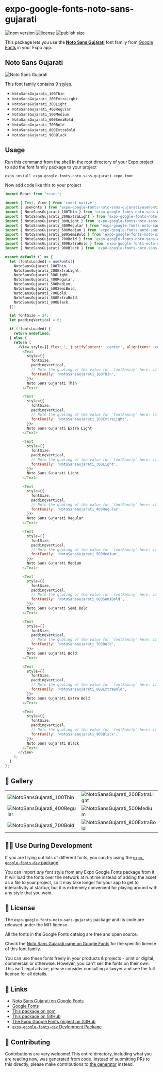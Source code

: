 # expo-google-fonts-noto-sans-gujarati

![npm version](https://flat.badgen.net/npm/v/expo-google-fonts-noto-sans-gujarati)
![license](https://flat.badgen.net/github/license/expo/google-fonts)
![publish size](https://flat.badgen.net/packagephobia/install/expo-google-fonts-noto-sans-gujarati)

This package lets you use the [**Noto Sans Gujarati**](https://fonts.google.com/specimen/Noto+Sans+Gujarati) font family from [Google Fonts](https://fonts.google.com/) in your Expo app.

## Noto Sans Gujarati

![Noto Sans Gujarati](./font-family.png)

This font family contains [9 styles](#-gallery).

- `NotoSansGujarati_100Thin`
- `NotoSansGujarati_200ExtraLight`
- `NotoSansGujarati_300Light`
- `NotoSansGujarati_400Regular`
- `NotoSansGujarati_500Medium`
- `NotoSansGujarati_600SemiBold`
- `NotoSansGujarati_700Bold`
- `NotoSansGujarati_800ExtraBold`
- `NotoSansGujarati_900Black`

## Usage

Run this command from the shell in the root directory of your Expo project to add the font family package to your project
```sh
expo install expo-google-fonts-noto-sans-gujarati expo-font
```

Now add code like this to your project
```js
import React from 'react';

import { Text, View } from 'react-native';
import { useFonts } from 'expo-google-fonts-noto-sans-gujarati/useFonts';
import { NotoSansGujarati_100Thin } from 'expo-google-fonts-noto-sans-gujarati/100Thin';
import { NotoSansGujarati_200ExtraLight } from 'expo-google-fonts-noto-sans-gujarati/200ExtraLight';
import { NotoSansGujarati_300Light } from 'expo-google-fonts-noto-sans-gujarati/300Light';
import { NotoSansGujarati_400Regular } from 'expo-google-fonts-noto-sans-gujarati/400Regular';
import { NotoSansGujarati_500Medium } from 'expo-google-fonts-noto-sans-gujarati/500Medium';
import { NotoSansGujarati_600SemiBold } from 'expo-google-fonts-noto-sans-gujarati/600SemiBold';
import { NotoSansGujarati_700Bold } from 'expo-google-fonts-noto-sans-gujarati/700Bold';
import { NotoSansGujarati_800ExtraBold } from 'expo-google-fonts-noto-sans-gujarati/800ExtraBold';
import { NotoSansGujarati_900Black } from 'expo-google-fonts-noto-sans-gujarati/900Black';

export default () => {
  let [fontsLoaded] = useFonts({
    NotoSansGujarati_100Thin,
    NotoSansGujarati_200ExtraLight,
    NotoSansGujarati_300Light,
    NotoSansGujarati_400Regular,
    NotoSansGujarati_500Medium,
    NotoSansGujarati_600SemiBold,
    NotoSansGujarati_700Bold,
    NotoSansGujarati_800ExtraBold,
    NotoSansGujarati_900Black,
  });

  let fontSize = 24;
  let paddingVertical = 6;

  if (!fontsLoaded) {
    return undefined;
  } else {
    return (
      <View style={{ flex: 1, justifyContent: 'center', alignItems: 'center' }}>
        <Text
          style={{
            fontSize,
            paddingVertical,
            // Note the quoting of the value for `fontFamily` here; it expects a string!
            fontFamily: 'NotoSansGujarati_100Thin',
          }}>
          Noto Sans Gujarati Thin
        </Text>

        <Text
          style={{
            fontSize,
            paddingVertical,
            // Note the quoting of the value for `fontFamily` here; it expects a string!
            fontFamily: 'NotoSansGujarati_200ExtraLight',
          }}>
          Noto Sans Gujarati Extra Light
        </Text>

        <Text
          style={{
            fontSize,
            paddingVertical,
            // Note the quoting of the value for `fontFamily` here; it expects a string!
            fontFamily: 'NotoSansGujarati_300Light',
          }}>
          Noto Sans Gujarati Light
        </Text>

        <Text
          style={{
            fontSize,
            paddingVertical,
            // Note the quoting of the value for `fontFamily` here; it expects a string!
            fontFamily: 'NotoSansGujarati_400Regular',
          }}>
          Noto Sans Gujarati Regular
        </Text>

        <Text
          style={{
            fontSize,
            paddingVertical,
            // Note the quoting of the value for `fontFamily` here; it expects a string!
            fontFamily: 'NotoSansGujarati_500Medium',
          }}>
          Noto Sans Gujarati Medium
        </Text>

        <Text
          style={{
            fontSize,
            paddingVertical,
            // Note the quoting of the value for `fontFamily` here; it expects a string!
            fontFamily: 'NotoSansGujarati_600SemiBold',
          }}>
          Noto Sans Gujarati Semi Bold
        </Text>

        <Text
          style={{
            fontSize,
            paddingVertical,
            // Note the quoting of the value for `fontFamily` here; it expects a string!
            fontFamily: 'NotoSansGujarati_700Bold',
          }}>
          Noto Sans Gujarati Bold
        </Text>

        <Text
          style={{
            fontSize,
            paddingVertical,
            // Note the quoting of the value for `fontFamily` here; it expects a string!
            fontFamily: 'NotoSansGujarati_800ExtraBold',
          }}>
          Noto Sans Gujarati Extra Bold
        </Text>

        <Text
          style={{
            fontSize,
            paddingVertical,
            // Note the quoting of the value for `fontFamily` here; it expects a string!
            fontFamily: 'NotoSansGujarati_900Black',
          }}>
          Noto Sans Gujarati Black
        </Text>
      </View>
    );
  }
};

```

## 🔡 Gallery


||||
|-|-|-|
|![NotoSansGujarati_100Thin](.//100Thin/NotoSansGujarati_100Thin.ttf.png)|![NotoSansGujarati_200ExtraLight](.//200ExtraLight/NotoSansGujarati_200ExtraLight.ttf.png)|![NotoSansGujarati_300Light](.//300Light/NotoSansGujarati_300Light.ttf.png)||
|![NotoSansGujarati_400Regular](.//400Regular/NotoSansGujarati_400Regular.ttf.png)|![NotoSansGujarati_500Medium](.//500Medium/NotoSansGujarati_500Medium.ttf.png)|![NotoSansGujarati_600SemiBold](.//600SemiBold/NotoSansGujarati_600SemiBold.ttf.png)||
|![NotoSansGujarati_700Bold](.//700Bold/NotoSansGujarati_700Bold.ttf.png)|![NotoSansGujarati_800ExtraBold](.//800ExtraBold/NotoSansGujarati_800ExtraBold.ttf.png)|![NotoSansGujarati_900Black](.//900Black/NotoSansGujarati_900Black.ttf.png)||


## 👩‍💻 Use During Development

If you are trying out lots of different fonts, you can try using the [`expo-google-fonts-dev` package](https://github.com/freeboub/google-fonts/tree/master/font-packages/dev#readme).

You can import *any* font style from any Expo Google Fonts package from it. It will load the fonts
over the network at runtime instead of adding the asset as a file to your project, so it may take longer
for your app to get to interactivity at startup, but it is extremely convenient
for playing around with any style that you want.

## 📖 License

The `expo-google-fonts-noto-sans-gujarati` package and its code are released under the MIT license.

All the fonts in the Google Fonts catalog are free and open source.

Check the [Noto Sans Gujarati page on Google Fonts](https://fonts.google.com/specimen/Noto+Sans+Gujarati) for the specific license of this font family.

You can use these fonts freely in your products & projects - print or digital, commercial or otherwise. However, you can't sell the fonts on their own. This isn't legal advice, please consider consulting a lawyer and see the full license for all details.

## 🔗 Links

- [Noto Sans Gujarati on Google Fonts](https://fonts.google.com/specimen/Noto+Sans+Gujarati)
- [Google Fonts](https://fonts.google.com/)
- [This package on npm](https://www.npmjs.com/package/expo-google-fonts-noto-sans-gujarati)
- [This package on GitHub](https://github.com/freeboub/google-fonts/tree/master/font-packages/noto-sans-gujarati)
- [The Expo Google Fonts project on GitHub](https://github.com/freeboub/google-fonts)
- [`expo-google-fonts-dev` Devlopment Package](https://github.com/freeboub/google-fonts/tree/master/font-packages/dev)

## 🤝 Contributing

Contributions are very welcome! This entire directory, including what you are reading now, was generated from code. Instead of submitting PRs to this directly, please make contributions to [the generator](https://github.com/freeboub/google-fonts/tree/master/packages/generator) instead.

